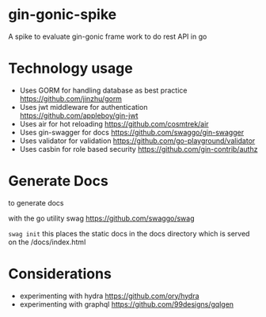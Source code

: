 # gin-gonic-spike
A spike to evaluate gin-gonic frame work to do rest API in go

# Technology usage 
* Uses GORM for handling database as best practice https://github.com/jinzhu/gorm
* Uses jwt middleware for authentication https://github.com/appleboy/gin-jwt
* Uses air for hot reloading https://github.com/cosmtrek/air
* Uses gin-swagger for docs https://github.com/swaggo/gin-swagger
* Uses validator for validation https://github.com/go-playground/validator
* Uses casbin for role based security https://github.com/gin-contrib/authz

# Generate Docs
to generate docs

with the go utility swag https://github.com/swaggo/swag

`swag init` this places the static docs in the docs directory which is served on the /docs/index.html

# Considerations

* experimenting with hydra https://github.com/ory/hydra
* experimenting with graphql https://github.com/99designs/gqlgen

